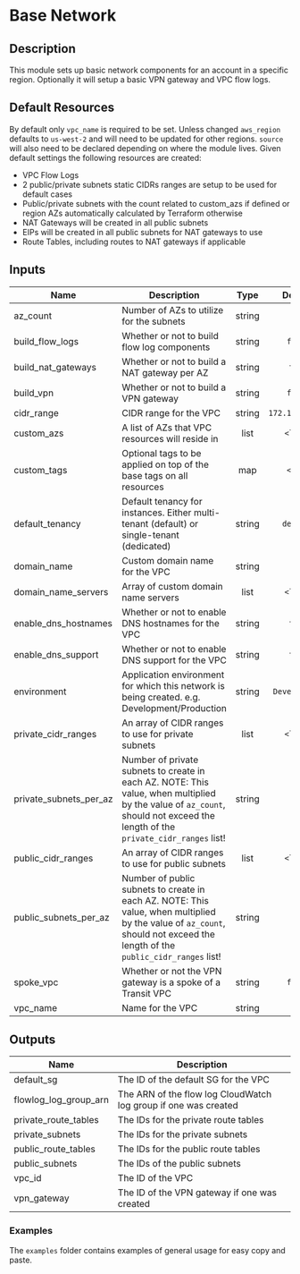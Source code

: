 # Base Network

## Description

This module sets up basic network components for an account in a specific region. Optionally it will setup a basic VPN gateway and VPC flow logs.

## Default Resources

By default only `vpc_name` is required to be set. Unless changed `aws_region` defaults to `us-west-2` and will need to be updated for other regions. `source` will also need to be declared depending on where the module lives. Given default settings the following resources are created:

* VPC Flow Logs
* 2 public/private subnets static CIDRs ranges are setup to be used for default cases
* Public/private subnets with the count related to custom_azs if defined or region AZs automatically calculated by Terraform otherwise
* NAT Gateways will be created in all public subnets
* EIPs will be created in all public subnets for NAT gateways to use
* Route Tables, including routes to NAT gateways if applicable

## Inputs

| Name | Description | Type | Default | Required |
|------|-------------|:----:|:-----:|:-----:|
| az_count | Number of AZs to utilize for the subnets | string | `2` | no |
| build_flow_logs | Whether or not to build flow log components | string | `false` | no |
| build_nat_gateways | Whether or not to build a NAT gateway per AZ | string | `true` | no |
| build_vpn | Whether or not to build a VPN gateway | string | `false` | no |
| cidr_range | CIDR range for the VPC | string | `172.18.0.0/16` | no |
| custom_azs | A list of AZs that VPC resources will reside in | list | `<list>` | no |
| custom_tags | Optional tags to be applied on top of the base tags on all resources | map | `<map>` | no |
| default_tenancy | Default tenancy for instances. Either multi-tenant (default) or single-tenant (dedicated) | string | `default` | no |
| domain_name | Custom domain name for the VPC | string | `` | no |
| domain_name_servers | Array of custom domain name servers | list | `<list>` | no |
| enable_dns_hostnames | Whether or not to enable DNS hostnames for the VPC | string | `true` | no |
| enable_dns_support | Whether or not to enable DNS support for the VPC | string | `true` | no |
| environment | Application environment for which this network is being created. e.g. Development/Production | string | `Development` | no |
| private_cidr_ranges | An array of CIDR ranges to use for private subnets | list | `<list>` | no |
| private_subnets_per_az | Number of private subnets to create in each AZ. NOTE: This value, when multiplied by the value of `az_count`, should not exceed the length of the `private_cidr_ranges` list! | string | `1` | no |
| public_cidr_ranges | An array of CIDR ranges to use for public subnets | list | `<list>` | no |
| public_subnets_per_az | Number of public subnets to create in each AZ. NOTE: This value, when multiplied by the value of `az_count`, should not exceed the length of the `public_cidr_ranges` list! | string | `1` | no |
| spoke_vpc | Whether or not the VPN gateway is a spoke of a Transit VPC | string | `false` | no |
| vpc_name | Name for the VPC | string | - | yes |

## Outputs

| Name | Description |
|------|-------------|
| default_sg | The ID of the default SG for the VPC |
| flowlog_log_group_arn | The ARN of the flow log CloudWatch log group if one was created |
| private_route_tables | The IDs for the private route tables |
| private_subnets | The IDs for the private subnets |
| public_route_tables | The IDs for the public route tables |
| public_subnets | The IDs of the public subnets |
| vpc_id | The ID of the VPC |
| vpn_gateway | The ID of the VPN gateway if one was created |

### Examples

The `examples` folder contains examples of general usage for easy copy and paste.
